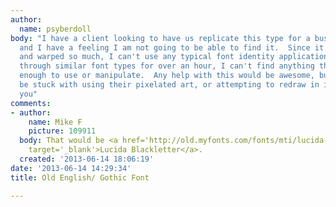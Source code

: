 ```yaml
---
author:
  name: psyberdoll
body: "I have a client looking to have us replicate this type for a business card,
  and I have a feeling I am not going to be able to find it.  Since it is effected
  and warped so much, I can't use any typical font identity applications.  After browsing
  through similar font types for over an hour, I can't find anything that is similar
  enough to use or manipulate.  Any help with this would be awesome, but I may just
  be stuck with using their pixelated art, or attempting to redraw in illustrator...\r\n\r\nThank
  you"
comments:
- author:
    name: Mike F
    picture: 109911
  body: That would be <a href='http://old.myfonts.com/fonts/mti/lucida-blackletter/'
    target='_blank'>Lucida Blackletter</a>.
  created: '2013-06-14 18:06:19'
date: '2013-06-14 14:29:34'
title: Old English/ Gothic Font

---
```

